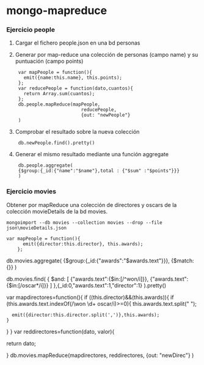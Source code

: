 # mongo-mapreduce

### Ejercicio __people__

1.  Cargar el fichero people.json en una bd personas
2. Generar por map-reduce una colección de personas (campo name) y su puntuación (campo points)

        var mapPeople = function(){
          emit({name:this.name}, this.points);
        };
        var reducePeople = function(dato,cuantos){
          return Array.sum(cuantos);
        };
        db.people.mapReduce(mapPeople,
                               reducePeople,
                               {out: "newPeople"}
        )
        
3. Comprobar el resultado sobre la nueva colección

        db.newPeople.find().pretty()
      
4. Generar el mismo resultado mediante una función aggregate

        db.people.aggregate(
        {$group:{_id:{"name":"$name"},total : {"$sum" :"$points"}}}
        )

### Ejercicio __movies__

Obtener por mapReduce una colección de directores y oscars de la colección movieDetails de la bd movies.

    mongoimport --db movies --collection movies --drop --file json\movieDetails.json
    
    var mapPeople = function(){
          emit({director:this.director}, this.awards);
        };
db.movies.aggregate(
        {$group:{_id:{"awards":"$awards.text"}}},
        {$match:{}}
        )
        
db.movies.find(
{ $and:
[
{"awards.text":{$in:[/^won/i]}},
{"awards.text":{$in:[/oscar*/i]}}
]
},{_id:0,"awards.text":1,"director":1}
).pretty()

var mapdirectores=function(){
  if ((this.director)&&(this.awards)){
    if (this.awards.text.indexOf(/\won \d+ oscar/i)>=0){
        this.awards.text.split(" ");
    
      emit({director:this.director.split(',')},this.awards);
    }
  }
}
var reddirectores=function(dato, valor){

 return dato;
 
}
db.movies.mapReduce(mapdirectores,
                               reddirectores,
                               {out: "newDirec"}
)
